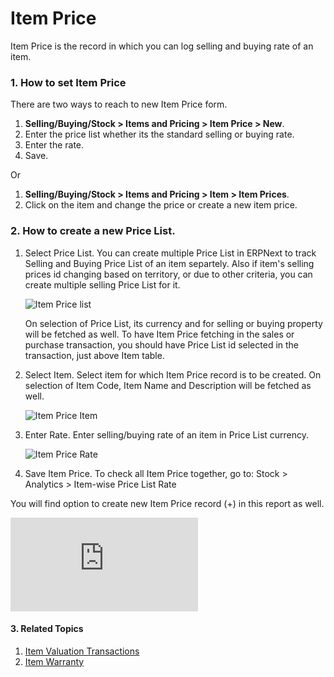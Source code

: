 <!-- add-breadcrumbs -->
# Item Price

Item Price is the record in which you can log selling and buying rate of an item.

### 1. How to set Item Price

There are two ways to reach to new Item Price form.

1. **Selling/Buying/Stock > Items and Pricing > Item Price > New**.
2. Enter the price list whether its the standard selling or buying rate.
3. Enter the rate.
4. Save.

Or

1. **Selling/Buying/Stock > Items and Pricing > Item > Item Prices**.
2. Click on the item and change the price or create a new item price.

### 2. How to create a new Price List.

1. Select Price List. You can create multiple Price List in ERPNext to track Selling and Buying Price List of an item separtely. Also if item's selling prices id changing based on territory, or due to other criteria, you can create multiple selling Price List for it.

    ![Item Price list]({{docs_base_url}}/assets/img/stock/item-price-1.png)

    On selection of Price List, its currency and for selling or buying property will be fetched as well. To have Item Price fetching in the sales or purchase transaction, you should have Price List id selected in the transaction, just above Item table.

2. Select Item. Select item for which Item Price record is to be created. On selection of Item Code, Item Name and Description will be fetched as well.

    ![Item Price Item]({{docs_base_url}}/assets/img/stock/item-price-2.png)

3. Enter Rate. Enter selling/buying rate of an item in Price List currency.

    ![Item Price Rate]({{docs_base_url}}/assets/img/stock/item-price-3.png)

4. Save Item Price. To check all Item Price together, go to:
    Stock > Analytics > Item-wise Price List Rate

You will find option to create new Item Price record (+) in this report as well.

<div>
    <div class="embed-container">
        <iframe src='https://www.youtube.com/embed/FcOsV-e8ymE?start=193' frameborder='0' frameborder='0' allow="autoplay; encrypted-media" allowfullscreen>
        </iframe>
    </div>
</div>

#### 3. Related Topics
1. [Item Valuation Transactions](/docs/user/manual/en/stock/articles/item-valuation-transactions)
1. [Item Warranty](/docs/user/manual/en/stock/item-warranty)
